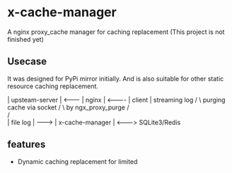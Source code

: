 # x-cache-manager
A nginx proxy_cache manager for caching replacement
(This project is not finished yet)

## Usecase
It was designed for PyPi mirror initially.
And is also suitable for other static resource caching replacement.

                             
 | upsteam-server |  <---  | nginx |  <----  | client |
               streaming log  / \  purging cache
               via socket    /   \ by ngx_proxy_purge
                            /     \
                           /       \
     | file log | ---> | x-cache-manager |  <---> SQLite3/Redis
                              

## features
- Dynamic caching replacement for limited 
